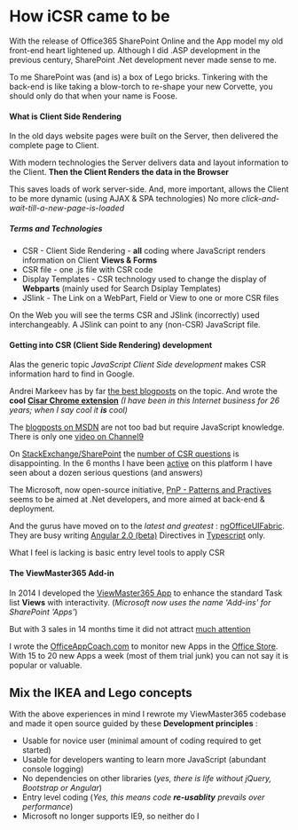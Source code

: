 # How iCSR came to be

With the release of Office365 SharePoint Online and the App model my old front-end heart lightened up.
Although I did .ASP development in the previous century, SharePoint .Net development never made sense to me.

To me SharePoint was (and is) a box of Lego bricks.
Tinkering with the back-end is like taking a blow-torch to re-shape your new Corvette, you should only do that when your name is Foose.

#### What is Client Side Rendering

In the old days website pages were built on the Server, then delivered the complete page to Client.

With modern technologies the Server delivers data and layout information to the Client.
**Then the Client Renders the data in the Browser**

This saves loads of work server-side. And, more important, allows the Client to be more dynamic (using AJAX & SPA technologies) No more *click-and-wait-till-a-new-page-is-loaded*

##### Terms and Technologies

* CSR - Client Side Rendering - **all** coding where JavaScript renders information on Client **Views & Forms**
* CSR file - one .js file with CSR code
* Display Templates - CSR technology used to change the display of **Webparts** (mainly used for Search Dsiplay Templates)
* JSlink - The Link on a WebPart, Field or View to one or more CSR files

On the Web you will see the terms CSR and JSlink (incorrectly) used interchangeably. A JSlink can point to any (non-CSR) JavaScript file.

#### Getting into CSR (Client Side Rendering) development

Alas the generic topic *JavaScript Client Side development* makes CSR information hard to find in Google.

Andrei Markeev has by far [the best blogposts](http://www.codeproject.com/Articles/amarkeev#Article) on the topic. And wrote the **cool** [**Cisar Chrome extension**](https://chrome.google.com/webstore/detail/cisar/nifbdojdggkboiifaklkamfpjcmgafpo?hl=en) *(I have been in this Internet business for 26 years; when I say cool it  **is** cool)*

The [blogposts on MSDN](https://code.msdn.microsoft.com/sharepoint/Client-side-rendering-JS-2ed3538a) are not too bad but require JavaScript knowledge. There is only one [video on Channel9](https://channel9.msdn.com/blogs/OfficeDevPnP/Client-Side-Rendering)

On [StackExchange/SharePoint](http://sharepoint.stackexchange.com/) the [number of CSR questions](http://sharepoint.stackexchange.com/search?tab=newest&q=csr) is disappointing. In the 6 months I have been [active](http://sharepoint.stackexchange.com/users/32871/danny-engelman) on this platform I have seen about a dozen serious questions (and answers)

The Microsoft, now open-source initiative, [PnP - Patterns and Practives](http://dev.office.com/patterns-and-practices) seems to be aimed at .Net developers, and more aimed at back-end & deployment.

And the gurus have moved on to the *latest and greatest* : [ngOfficeUIFabric](https://github.com/ngOfficeUIFabric/ng-officeuifabric).
They are busy writing [Angular 2.0 (beta)](https://angular.io/) Directives in [Typescript](http://www.typescriptlang.org/) only.

What I feel is lacking is basic entry level tools to apply CSR

#### The ViewMaster365 Add-in

In 2014 I developed the [ViewMaster365 App](http://ViewMaster365.com) to enhance the standard Task list **Views** with interactivity. (*Microsoft now uses the name 'Add-ins' for SharePoint 'Apps'*)

But with 3 sales in 14 months time it did not attract [much attention](http://i.imgur.com/erOISIe.jpg)

I wrote the [OfficeAppCoach.com](http://officeappcoach.com/) to monitor new Apps in the [Office Store](https://store.office.com/). With 15 to 20 new Apps a week (most of them trial junk) you can not say it is popular or valuable.

## Mix the IKEA and Lego concepts

With the above experiences in mind I rewrote my ViewMaster365 codebase and made it open source guided by these **Development principles** :

* Usable for novice user (minimal amount of coding required to get started)
* Usable for developers wanting to learn more JavaScript (abundant console logging)
* No dependencies on other libraries (*yes, there is life without jQuery, Bootstrap or Angular*)
* Entry level coding (*Yes, this means code **re-usablity** prevails over performance*)
* Microsoft no longer supports IE9, so neither do I

